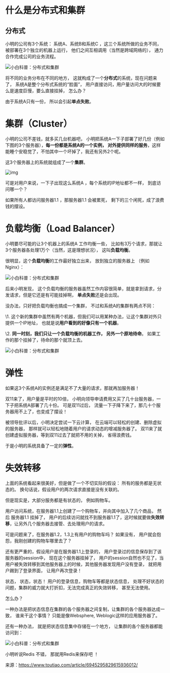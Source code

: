 # 什么是分布式和集群



## 分布式

小明的公司有3个系统： 系统A、系统B和系统C ，这三个系统所做的业务不同，被部署在3个独立的机器上运行， 他们之间互相调用（当然是跨域网络的）， 通力合作完成公司的业务流程。

![小白科普：分布式和集群](https://imgoss.xgss.net/picgo/30f69aba7bb547cdb85d54e6eebd3876?aliyun)



将不同的业务分布在不同的地方， 这就构成了一个**分布式**的系统，现在问题来了， 系统A是整个分布式系统的“脸面”， 用户直接访问，用户量访问大的时候要么是速度巨慢，要么直接挂掉， 怎么办？

由于系统A只有一份， 所以会引起**单点失败**。



# 集群（Cluster）

小明的公司不差钱，就多买几台机器吧， 小明把系统A一下子部署了好几份（例如下图的3个服务器），**每一份都是系统A的一个实例， 对外提供同样的服务**，这样能睡个安稳觉了，不怕其中一个坏掉了，我还有另外2个呢。

这3个服务器上的系统就组成了一个**集群**。



![img](https://imgoss.xgss.net/picgo/86b22d88cd1f498a8a911e9c5e6c424c?aliyun)



可是对用户来说，一下子出现这么系统A ，每个系统的IP地址都不一样， 到底访问哪一个？

如果所有人都访问服务器1.1 ，那服务器1.1 会被累死， 剩下的三个闲死，成了浪费钱的摆设。



# 负载均衡（Load Balancer）



小明要尽可能的让3个机器上的系统A 工作均衡一些， 比如有3万个请求，那就让3个服务器各处理1万个（当然，这是理想状况）， 这叫**负载均衡**。

很明显，这个**负载均衡**的工作最好独立出来， 放到独立的服务器上 （例如Nginx）：

![小白科普：分布式和集群](https://imgoss.xgss.net/picgo/ce2b4a2876264fd0a3b04c0e0736382d?aliyun)



后来小明发现， 这个负载均衡的服务器虽然工作内容很简单，就是拿到请求，分发请求，但是它还是有可能挂掉啊， **单点失败**还是会出现。



没办法，只好把负载均衡也搞成一个集群， 不过和系统A的集群有两点不同：

\1. 这个新的集群中虽然有两个机器，但我们可以用某种办法，让这个集群对外只提供一个IP地址， 也就是说**用户看到的好像只有一个机器**。

\2. **同一时刻，我们只让一个负载均衡的机器工作， 另外一个原地待命**。 如果工作的那个挂掉了，待命的那个就顶上去。

![小白科普：分布式和集群](https://imgoss.xgss.net/picgo/adea9bd47b5e4288b2be6ab92b44c652?aliyun)



# 弹性

如果这3个系统A的实例还是满足不了大量的请求，那就再加服务器！

双11来了，用户量是平时的10倍， 小明向领导申请费用又买了几十台服务器，一下子把系统A部署了几十份。 可是双11过后， 流量一下子降下来了，那几十个服务器用不上了，也变成了摆设！

被领导批评以后，小明决定尝试一下云计算， 在云端可以轻松的创建、删除虚拟的服务器， 那样就可以轻松地随着用户的请求动态的增减服务器了。 双11来了就创建虚拟服务器，等到双11过去了就把不用的关掉， 省得浪费钱。

于是小明的系统具备了一定的**弹性**。

# 失效转移

上面的系统看起来很美好，但是做了一个不切实际的假设： 所有的服务都是无状态的。 换句话说，假设用户的两次请求直接是没有关联的。

但是现实是，大部分服务都是有状态的， 例如购物车。

用户访问系统，在服务器1.1上创建了一个购物车，并向其中加入了几个商品， 然后 服务器1.1 挂掉了， 用户的后续访问就找不到服务器1.1了，这时候就要做**失效转移**，让另外几个服务器去接管、去处理用户的请求。

可是问题来了，在服务器1.2，1.3上有用户的购物车吗？ 如果没有， 用户就会抱怨，我刚创建的购物车哪里去了？

还有更严重的，假设用户是在服务器1.1上登录的， 用户登录过的信息保存到了该服务器的session中， 现在这个服务器挂掉了， 用户的session自然也不见了，当用户被失效转移到其他服务器上的时候，其他服务器发现用户没有登录， 就把用户踢到了登录界面， 让用户再次登录！

状态， 状态，状态！ 用户的登录信息，购物车等都是状态信息， 处理不好状态的问题，集群的威力就大打折扣，无法完成真正的失效转移， 甚至无法使用。

怎么办？

一种办法是把状态信息在集群的各个服务器之间复制，让集群的各个服务器达成一致， 谁来干这个事情？ 只能是像Websphere, Weblogic这样的应用服务器了。

还有一种办法， 就是把状态信息集中存储在一个地方， 让集群的各个服务器都能访问到：

![小白科普：分布式和集群](https://imgoss.xgss.net/picgo/4de14c3845674b8ca3d72fd24a32fbc3?aliyun)



小明听说Redis 不错， 那就用Redis来保存吧 ！

来源：https://www.toutiao.com/article/6945295829615936012/